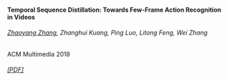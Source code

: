 #### Temporal Sequence Distillation: Towards Few-Frame Action Recognition in Videos
###### <u>Zhaoyang Zhang</u>, Zhanghui Kuang, Ping Luo, Litong Feng, Wei Zhang
ACM Multimedia 2018 
###### [[PDF]](https://arxiv.org/pdf/1808.05085.pdf)

